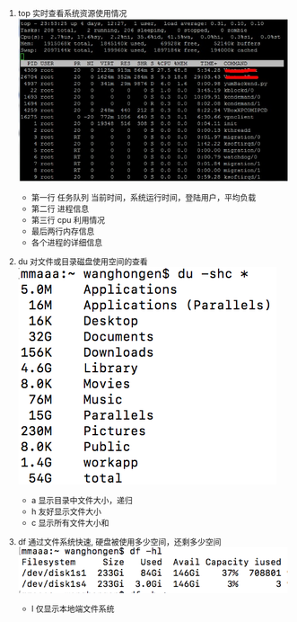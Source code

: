 1. top 实时查看系统资源使用情况
![](./picture/top.jpg)
   - 第一行 任务队列 当前时间，系统运行时间，登陆用户，平均负载
   - 第二行 进程信息
   - 第三行 cpu 利用情况
   - 最后两行内存信息
   - 各个进程的详细信息
   
2. du 对文件或目录磁盘使用空间的查看
![](./picture/du.png)
   - a 显示目录中文件大小，递归
   - h 友好显示文件大小
   - c 显示所有文件大小和
   
3. df 通过文件系统快速, 硬盘被使用多少空间，还剩多少空间
![](./picture/df.png) 
   - l 仅显示本地端文件系统
